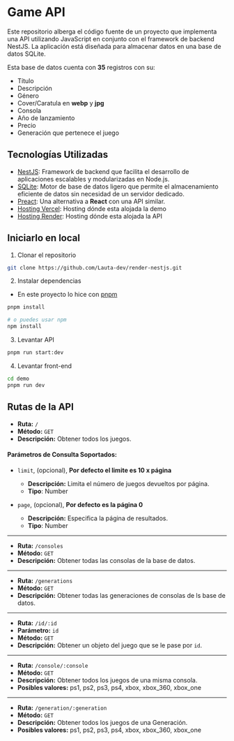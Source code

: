 # Game API

Este repositorio alberga el código fuente de un proyecto que implementa una API utilizando JavaScript en conjunto con el framework de backend NestJS. La aplicación está diseñada para almacenar datos en una base de datos SQLite.

Esta base de datos cuenta con **35** registros con su:

- Título
- Descripción
- Género
- Cover/Caratula en **webp** y **jpg**
- Consola
- Año de lanzamiento
- Precio
- Generación que pertenece el juego

## Tecnologías Utilizadas

- [NestJS](https://github.com/nestjs/nest): Framework de backend que facilita el desarrollo de aplicaciones escalables y modularizadas en Node.js.
- [SQLite](https://turso.tech/): Motor de base de datos ligero que permite el almacenamiento eficiente de datos sin necesidad de un servidor dedicado.
- [Preact](https://github.com/preactjs/preact): Una alternativa a **React** con una API similar.
- [Hosting Vercel](https://vercel.com): Hosting dónde esta alojada la demo
- [Hosting Render](https://render.com): Hosting dónde esta alojada la API

## Iniciarlo en local

1. Clonar el repositorio

```bash
git clone https://github.com/Lauta-dev/render-nestjs.git
```

2. Instalar dependencias

- En este proyecto lo hice con [pnpm](https://github.com/pnpm/pnpm)

```bash
pnpm install

# o puedes usar npm
npm install
```

3. Levantar API

```bash
pnpm run start:dev
```

4. Levantar front-end

```bash
cd demo
pnpm run dev
```

## Rutas de la API

- **Ruta:** `/`
- **Método:** `GET` 
- **Descripción:** Obtener todos los juegos.

#### Parámetros de Consulta Soportados:
- `limit`, (opcional), **Por defecto el limite es 10 x página**
    - **Descripción:** Limita el número de juegos devueltos por página.
    - **Tipo**: Number

- `page`, (opcional), **Por defecto es la página 0**
    - **Descripción:** Especifica la página de resultados.
    - **Tipo**: Number

---

- **Ruta:** `/consoles`
- **Método:** `GET` 
- **Descripción:** Obtener todas las consolas de la base de datos.

---

- **Ruta:** `/generations`
- **Método:** `GET` 
- **Descripción:** Obtener todas las generaciones de consolas de ls base de datos.

---

- **Ruta:** `/id/:id`
- **Parámetro:** `id`
- **Método:** `GET` 
- **Descripción:** Obtener un objeto del juego que se le pase por `id`.

---

- **Ruta:** `/console/:console`
- **Método:** `GET` 
- **Descripción:** Obtener todos los juegos de una misma consola.
- **Posibles valores:** ps1, ps2, ps3, ps4, xbox, xbox_360, xbox_one

---

- **Ruta:** `/generation/:generation`
- **Método:** `GET` 
- **Descripción:** Obtener todos los juegos de una Generación.
- **Posibles valores:** ps1, ps2, ps3, ps4, xbox, xbox_360, xbox_one
